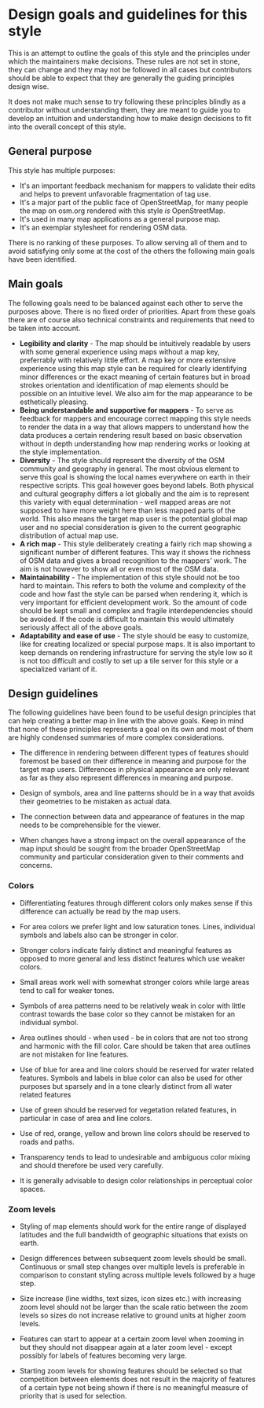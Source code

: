 
# Design goals and guidelines for this style

This is an attempt to outline the goals of this style and the principles under 
which the maintainers make decisions.  These rules are not set in stone, they 
can change and they may not be followed in all cases but contributors should 
be able to expect that they are generally the guiding principles design wise.

It does not make much sense to try following these principles blindly as a 
contributor without understanding them, they are meant to guide you to develop 
an intuition and understanding how to make design decisions to fit into the 
overall concept of this style.

## General purpose

This style has multiple purposes:

* It's an important feedback mechanism for mappers to validate their edits and helps to prevent unfavorable fragmentation of tag use.
* It's a major part of the public face of OpenStreetMap, for many people the map on osm.org rendered with this style _is_ OpenStreetMap.
* It's used in many map applications as a general purpose map.
* It's an exemplar stylesheet for rendering OSM data.

There is no ranking of these purposes.  To allow serving all of them and to 
avoid satisfying only some at the cost of the others the following main goals 
have been identified.

## Main goals

The following goals need to be balanced against each other to serve the purposes 
above.  There is no fixed order of priorities.  Apart from these goals there are 
of course also technical constraints and requirements that need to be taken into 
account.

* **Legibility and clarity** - The map should be intuitively readable by users with some general experience using maps without a map key, preferrably with relatively little effort.  A map key or more extensive experience using this map style can be required for clearly identifying minor differences or the exact meaning of certain features but in broad strokes orientation and identification of map elements should be possible on an intuitive level.  We also aim for the map appearance to be esthetically pleasing.
* **Being understandable and supportive for mappers** - To serve as feedback for mappers and encourage correct mapping this style needs to render the data in a way that allows mappers to understand how the data produces a certain rendering result based on basic observation without in depth understanding how map rendering works or looking at the style implementation.
* **Diversity** - The style should represent the diversity of the OSM community and geography in general.  The most obvious element to serve this goal is showing the local names everywhere on earth in their respective scripts.  This goal however goes beyond labels.  Both physical and cultural geography differs a lot globally and the aim is to represent this variety with equal determination - well mapped areas are not supposed to have more weight here than less mapped parts of the world.  This also means the target map user is the potential global map user and no special consideration is given to the current geographic distribution of actual map use.
* **A rich map** - This style deliberately creating a fairly rich map showing a significant number of different features.  This way it shows the richness of OSM data and gives a broad recognition to the mappers' work.  The aim is not however to show all or even most of the OSM data.
* **Maintainability** - The implementation of this style should not be too hard to maintain. This refers to both the volume and complexity of the code and how fast the style can be parsed when rendering it, which is very important for efficient development work. So the amount of code should be kept small and complex and fragile interdependencies should be avoided. If the code is difficult to maintain this would ultimately seriously affect all of the above goals.
* **Adaptability and ease of use** - The style should be easy to customize, like for creating localized or special purpose maps. It is also important to keep demands on rendering infrastructure for serving the style low so it is not too difficult and costly to set up a tile server for this style or a specialized variant of it.

## Design guidelines

The following guidelines have been found to be useful design principles that can help creating a better map in line with the above goals.  Keep in mind that none of these principles represents a goal on its own and most of them are highly condensed summaries of more complex considerations.

* The difference in rendering between different types of features should foremost be based on their difference in meaning and purpose for the target map users.  Differences in physical appearance are only relevant as far as they also represent differences in meaning and purpose.

* Design of symbols, area and line patterns should be in a way that avoids their geometries to be mistaken as actual data.

* The connection between data and appearance of features in the map needs to be comprehensible for the viewer.

* When changes have a strong impact on the overall appearance of the map input should be sought from the broader OpenStreetMap community and particular consideration given to their comments and concerns.

### Colors

* Differentiating features through different colors only makes sense if this difference can actually be read by the map users.

* For area colors we prefer light and low saturation tones.  Lines, individual symbols and labels also can be stronger in color.

* Stronger colors indicate fairly distinct and meaningful features as opposed to more general and less distinct features which use weaker colors.

* Small areas work well with somewhat stronger colors while large areas tend to call for weaker tones.

* Symbols of area patterns need to be relatively weak in color with little contrast towards the base color so they cannot be mistaken for an individual symbol.

* Area outlines should - when used - be in colors that are not too strong and harmonic with the fill color.  Care should be taken that area outlines are not mistaken for line features.

* Use of blue for area and line colors should be reserved for water related features.  Symbols and labels in blue color can also be used for other purposes but sparsely and in a tone clearly distinct from all water related features

* Use of green should be reserved for vegetation related features, in particular in case of area and line colors.

* Use of red, orange, yellow and brown line colors should be reserved to roads and paths.

* Transparency tends to lead to undesirable and ambiguous color mixing and should therefore be used very carefully.

* It is generally advisable to design color relationships in perceptual color spaces.

### Zoom levels

* Styling of map elements should work for the entire range of displayed latitudes and the full bandwidth of geographic situations that exists on earth.

* Design differences between subsequent zoom levels should be small.  Continuous or small step changes over multiple levels is preferable in comparison to constant styling across multiple levels followed by a huge step.

* Size increase (line widths, text sizes, icon sizes etc.) with increasing zoom level should not be larger than the scale ratio between the zoom levels so sizes do not increase relative to ground units at higher zoom levels.

* Features can start to appear at a certain zoom level when zooming in but they should not disappear again at a later zoom level - except possibly for labels of features becoming very large.

* Starting zoom levels for showing features should be selected so that competition between elements does not result in the majority of features of a certain type not being shown if there is no meaningful measure of priority that is used for selection.
